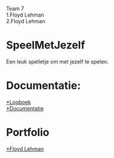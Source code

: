 Team 7</br>
1.Floyd Lehman</br>
2.Floyd Lehman

# SpeelMetJezelf

Een leuk spelletje om met jezelf te spelen.

# Documentatie:

<a href="https://docs.google.com/spreadsheets/d/1skij1ruHYZjLoreKRRZMoNlANQSx8ScQmxlBmDIBt3s/edit?usp=sharing">*Logboek</a><br>
<a href="https://docs.google.com/document/d/14F_5ipyiJEfn82Z_AnuXVSafSGal3RvYmYvSXrwjuKA/edit?usp=sharing">*Documentatie</a>

# Portfolio

<a href="http://22355.hosts.ma-cloud.nl/">*Floyd Lehman</a><br>
